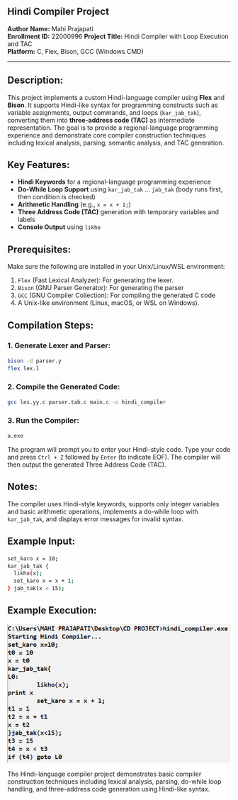 ## **Hindi Compiler Project**

**Author**
**Name:** Mahi Prajapati  
**Enrollment ID:** 22000996
**Project Title:** Hindi Compiler with Loop Execution and TAC  
**Platform:** C, Flex, Bison, GCC (Windows CMD)

---

## **Description:**

This project implements a custom Hindi-language compiler using **Flex** and **Bison**. It supports Hindi-like syntax for programming constructs such as variable assignments, output commands, and loops (`kar_jab_tak`), converting them into **three-address code (TAC)** as intermediate representation. The goal is to provide a regional-language programming experience and demonstrate core compiler construction techniques including lexical analysis, parsing, semantic analysis, and TAC generation.

## **Key Features:**

- **Hindi Keywords** for a regional-language programming experience
- **Do-While Loop Support** using `kar_jab_tak` ... `jab_tak` (body runs first, then condition is checked)
- **Arithmetic Handling** (e.g., `x = x + 1;`)
- **Three Address Code (TAC)** generation with temporary variables and labels
- **Console Output** using `likho`

## **Prerequisites:**

Make sure the following are installed in your Unix/Linux/WSL environment:

1. ```Flex``` (Fast Lexical Analyzer): For generating the lexer.
2. ```Bison``` (GNU Parser Generator): For generating the parser
3. ```GCC``` (GNU Compiler Collection): For compiling the generated C code
4. A Unix-like environment (Linux, macOS, or WSL on Windows).


## **Compilation Steps:**

### 1. Generate Lexer and Parser:

```bash
bison -d parser.y
flex lex.l
```

### 2. Compile the Generated Code:

```bash
gcc lex.yy.c parser.tab.c main.c -o hindi_compiler
```

### 3. Run the Compiler:

```bash
a.exe
```

The program will prompt you to enter your Hindi-style code. Type your code and press `Ctrl + Z` followed by `Enter` (to indicate EOF). The compiler will then output the generated Three Address Code (TAC).

## **Notes:**
The compiler uses Hindi-style keywords, supports only integer variables and basic arithmetic operations, implements a do-while loop with `kar_jab_tak`, and displays error messages for invalid syntax.

## **Example Input:**

```bash
set_karo x = 10;
kar_jab_tak {
  likho(x);
  set_karo x = x + 1;
} jab_tak(x < 15);
```

## **Example Execution:**
![Output Screenshot](OUTPUT.png)

The Hindi-language compiler project demonstrates basic compiler construction techniques including lexical analysis, parsing, do-while loop handling, and three-address code generation using Hindi-like syntax.
